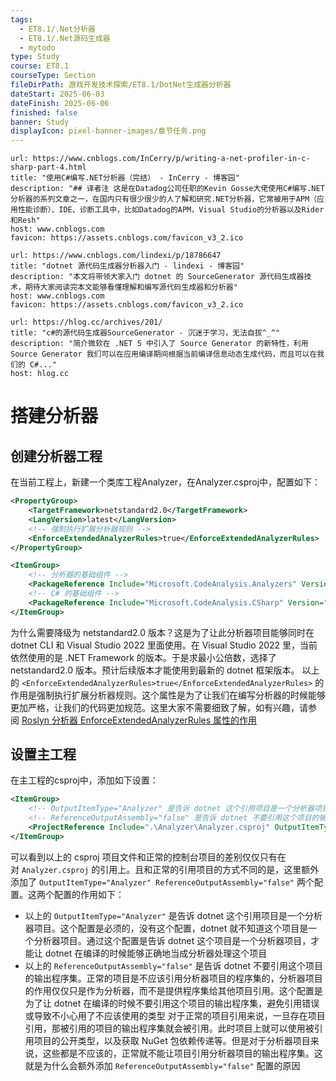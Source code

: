 ```yaml
---
tags:
  - ET8.1/.Net分析器 
  - ET8.1/.Net源码生成器
  - mytodo
type: Study
course: ET8.1
courseType: Section
fileDirPath: 游戏开发技术探索/ET8.1/DotNet生成器分析器
dateStart: 2025-06-03
dateFinish: 2025-06-06
finished: false
banner: Study
displayIcon: pixel-banner-images/章节任务.png
---
```


```cardlink
url: https://www.cnblogs.com/InCerry/p/writing-a-net-profiler-in-c-sharp-part-4.html
title: "使用C#编写.NET分析器（完结） - InCerry - 博客园"
description: "## 译者注 这是在Datadog公司任职的Kevin Gosse大佬使用C#编写.NET分析器的系列文章之一，在国内只有很少很少的人了解和研究.NET分析器，它常被用于APM（应用性能诊断）、IDE、诊断工具中，比如Datadog的APM，Visual Studio的分析器以及Rider和Resh"
host: www.cnblogs.com
favicon: https://assets.cnblogs.com/favicon_v3_2.ico
```

```cardlink
url: https://www.cnblogs.com/lindexi/p/18786647
title: "dotnet 源代码生成器分析器入门 - lindexi - 博客园"
description: "本文将带领大家入门 dotnet 的 SourceGenerator 源代码生成器技术，期待大家阅读完本文能够看懂理解和编写源代码生成器和分析器"
host: www.cnblogs.com
favicon: https://assets.cnblogs.com/favicon_v3_2.ico
```

```cardlink
url: https://hlog.cc/archives/201/
title: "c#的源代码生成器SourceGenerator - 沉迷于学习，无法自拔^_^"
description: "简介微软在 .NET 5 中引入了 Source Generator 的新特性，利用 Source Generator 我们可以在应用编译期间根据当前编译信息动态生成代码，而且可以在我们的 C#..."
host: hlog.cc
```

# 搭建分析器
## 创建分析器工程
在当前工程上，新建一个类库工程Analyzer，在Analyzer.csproj中，配置如下：
```XML
<PropertyGroup>  
	<TargetFramework>netstandard2.0</TargetFramework> 
    <LangVersion>latest</LangVersion>
    <!-- 强制执行扩展分析器规则 -->  
    <EnforceExtendedAnalyzerRules>true</EnforceExtendedAnalyzerRules>  
</PropertyGroup>

<ItemGroup>  
    <!-- 分析器的基础组件 -->  
    <PackageReference Include="Microsoft.CodeAnalysis.Analyzers" Version="3.11.0" PrivateAssets="all"/>  
    <!-- C# 的基础组件 -->  
    <PackageReference Include="Microsoft.CodeAnalysis.CSharp" Version="4.12.0" PrivateAssets="all"/>  
</ItemGroup>
```
为什么需要降级为 netstandard2.0 版本？这是为了让此分析器项目能够同时在 dotnet CLI 和 Visual Studio 2022 里面使用。在 Visual Studio 2022 里，当前依然使用的是 .NET Framework 的版本。于是求最小公倍数，选择了 netstandard2.0 版本。预计后续版本才能使用到最新的 dotnet 框架版本。
以上的 `<EnforceExtendedAnalyzerRules>true</EnforceExtendedAnalyzerRules>` 的作用是强制执行扩展分析器规则。这个属性是为了让我们在编写分析器的时候能够更加严格，让我们的代码更加规范。这里大家不需要细致了解，如有兴趣，请参阅 [Roslyn 分析器 EnforceExtendedAnalyzerRules 属性的作用](https://blog.lindexi.com/post/Roslyn-%E5%88%86%E6%9E%90%E5%99%A8-EnforceExtendedAnalyzerRules-%E5%B1%9E%E6%80%A7%E7%9A%84%E4%BD%9C%E7%94%A8.html)
## 设置主工程
在主工程的csproj中，添加如下设置：
```XML
<ItemGroup>  
    <!-- OutputItemType="Analyzer" 是告诉 dotnet 这个引用项目是一个分析器项目 -->  
    <!-- ReferenceOutputAssembly="false" 是告诉 dotnet 不要引用这个项目的输出程序集 -->  
    <ProjectReference Include=".\Analyzer\Analyzer.csproj" OutputItemType="Analyzer" ReferenceOutputAssembly="false"/>  
</ItemGroup>
```
可以看到以上的 csproj 项目文件和正常的控制台项目的差别仅仅只有在对 `Analyzer.csproj` 的引用上。且和正常的引用项目的方式不同的是，这里额外添加了 `OutputItemType="Analyzer" ReferenceOutputAssembly="false"` 两个配置。这两个配置的作用如下：
- 以上的 `OutputItemType="Analyzer"` 是告诉 dotnet 这个引用项目是一个分析器项目。这个配置是必须的，没有这个配置，dotnet 就不知道这个项目是一个分析器项目。通过这个配置是告诉 dotnet 这个项目是一个分析器项目，才能让 dotnet 在编译的时候能够正确地当成分析器处理这个项目
- 以上的 `ReferenceOutputAssembly="false"` 是告诉 dotnet 不要引用这个项目的输出程序集。正常的项目是不应该引用分析器项目的程序集的，分析器项目的作用仅仅只是作为分析器，而不是提供程序集给其他项目引用。这个配置是为了让 dotnet 在编译的时候不要引用这个项目的输出程序集，避免引用错误或导致不小心用了不应该使用的类型
对于正常的项目引用来说，一旦存在项目引用，那被引用的项目的输出程序集就会被引用。此时项目上就可以使用被引用项目的公开类型，以及获取 NuGet 包依赖传递等。但是对于分析器项目来说，这些都是不应该的，正常就不能让项目引用分析器项目的输出程序集。这就是为什么会额外添加 `ReferenceOutputAssembly="false"` 配置的原因